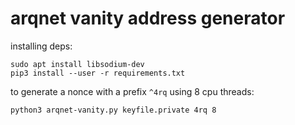 # arqnet vanity address generator

installing deps:

    sudo apt install libsodium-dev
    pip3 install --user -r requirements.txt

to generate a nonce with a prefix `^4rq` using 8 cpu threads:

    python3 arqnet-vanity.py keyfile.private 4rq 8
